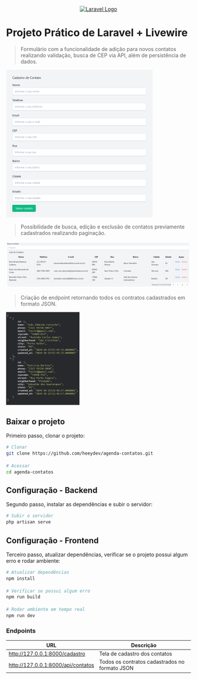 <p align="center"><a href="https://laravel.com" target="_blank"><img src="https://raw.githubusercontent.com/laravel/art/master/logo-lockup/5%20SVG/2%20CMYK/1%20Full%20Color/laravel-logolockup-cmyk-red.svg" width="400" alt="Laravel Logo"></a></p>

# Projeto Prático de Laravel + Livewire

> Formulário com a funcionalidade de adição para novos contatos realizando validação, busca de CEP via API, além de persistência de dados.
<p align="left"><img src="https://raw.githubusercontent.com/heeydev/agenda-contatos/master/image.png" width="400" alt="Cadastrar contatos"></a></p>

> Possibilidade de busca, edição e exclusão de contatos previamente cadastrados realizando paginação.
<p align="left"><img src="https://raw.githubusercontent.com/heeydev/agenda-contatos/master/image-3.png" width="800" alt="Cadastrar contatos"></a></p>

> Criação de endpoint retornando todos os contratos cadastrados em formato JSON.
<p align="left"><img src="https://raw.githubusercontent.com/heeydev/agenda-contatos/master/image-2.png" width="200" alt="Cadastrar contatos"></a></p>

## Baixar o projeto
Primeiro passo, clonar o projeto:
``` bash
# Clonar
git clone https://github.com/heeydev/agenda-contatos.git

# Acessar
cd agenda-contatos
```

## Configuração - Backend
Segundo passo, instalar as dependências e subir o servidor:
``` bash
# Subir o servidor
php artisan serve
```

## Configuração - Frontend
Terceiro passo, atualizar dependências, verificar se o projeto possui algum erro e rodar ambiente:
``` bash
# Atualizar dependências
npm install

# Verificar se possui algum erro
npm run build

# Rodar ambiente em tempo real
npm run dev
```

### Endpoints

|URL|Descrição|
|---|---|
|http://127.0.0.1:8000/cadastro | Tela de cadastro dos contatos |
|http://127.0.0.1:8000/api/contatos | Todos os contratos cadastrados no formato JSON  |

